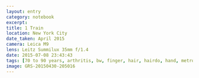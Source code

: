 ```yaml
--- 
layout: entry
category: notebook
excerpt:
title: 1 Train
location: New York City
date_taken: April 2015
camera: Leica M9
lens: Leitz Summilux 35mm f/1.4
date: 2015-07-08 23:43:43
tags: [70 to 90 years, arthritis, bw, finger, hair, hairdo, hand, metro, old women, reflection, train, twins, underground]
image: GRS-20150430-205016
---
```

